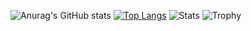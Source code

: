 ![Anurag's GitHub stats](https://github-readme-stats.vercel.app/api?username=mlegoue&count_private=true)
[![Top Langs](https://github-readme-stats.vercel.app/api/top-langs/?username=mlegoue)](https://github.com/anuraghazra/github-readme-stats)
![Stats](https://github-readme-streak-stats.herokuapp.com/?user=mlegoue)
![Trophy](https://github-profile-trophy.vercel.app/?username=mlegoue)

